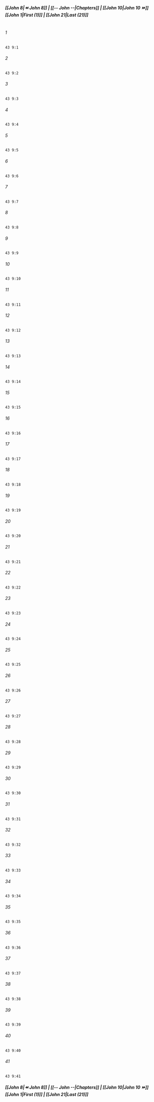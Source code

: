
##### **[[John 8|⏪ John 8]] | [[-- John --|Chapters]] | [[John 10|John 10 ⏩]]**<br>**[[John 1|First (1)]] | [[John 21|Last (21)]]**<br><br>

###### 1
``` verse
43 9:1
```
###### 2
``` verse
43 9:2
```
###### 3
``` verse
43 9:3
```
###### 4
``` verse
43 9:4
```
###### 5
``` verse
43 9:5
```
###### 6
``` verse
43 9:6
```
###### 7
``` verse
43 9:7
```
###### 8
``` verse
43 9:8
```
###### 9
``` verse
43 9:9
```
###### 10
``` verse
43 9:10
```
###### 11
``` verse
43 9:11
```
###### 12
``` verse
43 9:12
```
###### 13
``` verse
43 9:13
```
###### 14
``` verse
43 9:14
```
###### 15
``` verse
43 9:15
```
###### 16
``` verse
43 9:16
```
###### 17
``` verse
43 9:17
```
###### 18
``` verse
43 9:18
```
###### 19
``` verse
43 9:19
```
###### 20
``` verse
43 9:20
```
###### 21
``` verse
43 9:21
```
###### 22
``` verse
43 9:22
```
###### 23
``` verse
43 9:23
```
###### 24
``` verse
43 9:24
```
###### 25
``` verse
43 9:25
```
###### 26
``` verse
43 9:26
```
###### 27
``` verse
43 9:27
```
###### 28
``` verse
43 9:28
```
###### 29
``` verse
43 9:29
```
###### 30
``` verse
43 9:30
```
###### 31
``` verse
43 9:31
```
###### 32
``` verse
43 9:32
```
###### 33
``` verse
43 9:33
```
###### 34
``` verse
43 9:34
```
###### 35
``` verse
43 9:35
```
###### 36
``` verse
43 9:36
```
###### 37
``` verse
43 9:37
```
###### 38
``` verse
43 9:38
```
###### 39
``` verse
43 9:39
```
###### 40
``` verse
43 9:40
```
###### 41
``` verse
43 9:41
```

##### **[[John 8|⏪ John 8]] | [[-- John --|Chapters]] | [[John 10|John 10 ⏩]]**<br>**[[John 1|First (1)]] | [[John 21|Last (21)]]**
